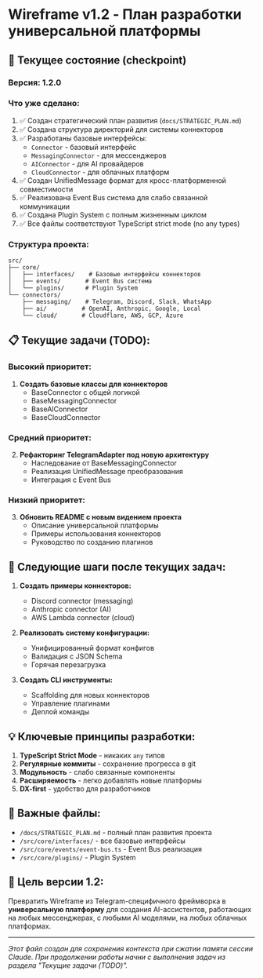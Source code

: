 # Wireframe v1.2 - План разработки универсальной платформы

## 🎯 Текущее состояние (checkpoint)

### Версия: 1.2.0

### Что уже сделано:

1. ✅ Создан стратегический план развития (`docs/STRATEGIC_PLAN.md`)
2. ✅ Создана структура директорий для системы коннекторов
3. ✅ Разработаны базовые интерфейсы:
   - `Connector` - базовый интерфейс
   - `MessagingConnector` - для мессенджеров
   - `AIConnector` - для AI провайдеров
   - `CloudConnector` - для облачных платформ
4. ✅ Создан UnifiedMessage формат для кросс-платформенной совместимости
5. ✅ Реализована Event Bus система для слабо связанной коммуникации
6. ✅ Создана Plugin System с полным жизненным циклом
7. ✅ Все файлы соответствуют TypeScript strict mode (no any types)

### Структура проекта:

```
src/
├── core/
│   ├── interfaces/    # Базовые интерфейсы коннекторов
│   ├── events/       # Event Bus система
│   └── plugins/      # Plugin System
└── connectors/
    ├── messaging/    # Telegram, Discord, Slack, WhatsApp
    ├── ai/          # OpenAI, Anthropic, Google, Local
    └── cloud/       # Cloudflare, AWS, GCP, Azure
```

## 📋 Текущие задачи (TODO):

### Высокий приоритет:

1. **Создать базовые классы для коннекторов**
   - BaseConnector с общей логикой
   - BaseMessagingConnector
   - BaseAIConnector
   - BaseCloudConnector

### Средний приоритет:

2. **Рефакторинг TelegramAdapter под новую архитектуру**
   - Наследование от BaseMessagingConnector
   - Реализация UnifiedMessage преобразования
   - Интеграция с Event Bus

### Низкий приоритет:

3. **Обновить README с новым видением проекта**
   - Описание универсальной платформы
   - Примеры использования коннекторов
   - Руководство по созданию плагинов

## 🚀 Следующие шаги после текущих задач:

1. **Создать примеры коннекторов:**
   - Discord connector (messaging)
   - Anthropic connector (AI)
   - AWS Lambda connector (cloud)

2. **Реализовать систему конфигурации:**
   - Унифицированный формат конфигов
   - Валидация с JSON Schema
   - Горячая перезагрузка

3. **Создать CLI инструменты:**
   - Scaffolding для новых коннекторов
   - Управление плагинами
   - Деплой команды

## 💡 Ключевые принципы разработки:

1. **TypeScript Strict Mode** - никаких `any` типов
2. **Регулярные коммиты** - сохранение прогресса в git
3. **Модульность** - слабо связанные компоненты
4. **Расширяемость** - легко добавлять новые платформы
5. **DX-first** - удобство для разработчиков

## 📝 Важные файлы:

- `/docs/STRATEGIC_PLAN.md` - полный план развития проекта
- `/src/core/interfaces/` - все базовые интерфейсы
- `/src/core/events/event-bus.ts` - Event Bus реализация
- `/src/core/plugins/` - Plugin System

## 🎯 Цель версии 1.2:

Превратить Wireframe из Telegram-специфичного фреймворка в **универсальную платформу** для создания AI-ассистентов, работающих на любых мессенджерах, с любыми AI моделями, на любых облачных платформах.

---

_Этот файл создан для сохранения контекста при сжатии памяти сессии Claude. При продолжении работы начни с выполнения задач из раздела "Текущие задачи (TODO)"._

